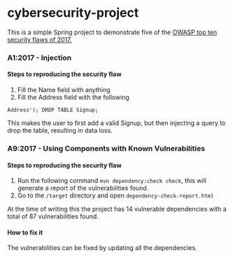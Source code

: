 # cybersecurity-project
This is a simple Spring project to demonstrate five of the [OWASP top ten security flaws of 2017.](https://www.owasp.org/images/7/72/OWASP_Top_10-2017_%28en%29.pdf.pdf)



### A1:2017 - Injection
#### Steps to reproducing the security flaw
1. Fill the Name field with anything
2. Fill the Address field with the following

```
Address'); DROP TABLE Signup;
```

This makes the user to first add a valid Signup, but then injecting a query to drop the table, resulting in data loss.


### A9:2017 - Using Components with Known Vulnerabilities
#### Steps to reproducing the security flaw
1. Run the following command `mvn dependency:check check`, this will generate a report of the vulnerabilities found.
2. Go to the `/target` directory and open `dependency-check-report.html`

At the time of writing this the project has 14 vulnerable dependencies with a total of 87 vulnerabilities found.

#### How to fix it
The vulnerabilities can be fixed by updating all the dependencies.